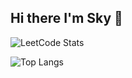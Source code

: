 ## Hi there I'm Sky 👋
![LeetCode Stats](https://leetcard.jacoblin.cool/rheemhanul?theme=light&font=Noto%20Sans)

![Top Langs](https://github-readme-stats.vercel.app/api/top-langs/?username=hanulrheem9218)
<!--
**hanulrheem9218/hanulrheem9218** is a ✨ _special_ ✨ repository because its `README.md` (this file) appears on your GitHub profile.

Here are some ideas to get you started:

- 🔭 I’m currently working on ...
- 🌱 I’m currently learning ...
- 👯 I’m looking to collaborate on ...
- 🤔 I’m looking for help with ...
- 💬 Ask me about ...
- 📫 How to reach me: ...
- 😄 Pronouns: ...
- ⚡ Fun fact: ...
-->

